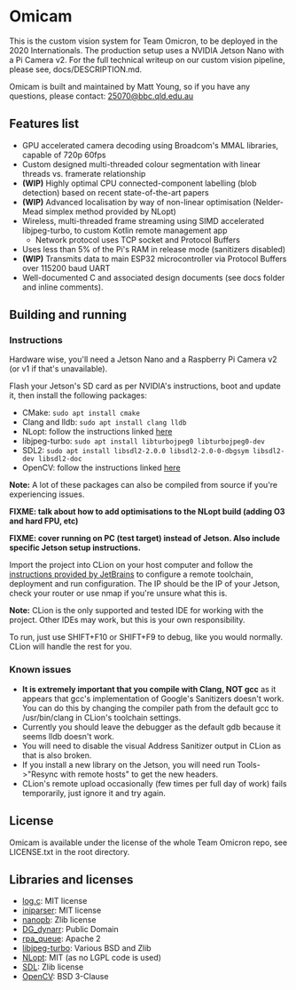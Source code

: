 # Omicam

This is the custom vision system for Team Omicron, to be deployed in the 2020 Internationals. 
The production setup uses a NVIDIA Jetson Nano with a Pi Camera v2.
For the full technical writeup on our custom vision pipeline, please see, docs/DESCRIPTION.md.

Omicam is built and maintained by Matt Young, so if you have any questions, please contact: 25070@bbc.qld.edu.au

## Features list
- GPU accelerated camera decoding using Broadcom's MMAL libraries, capable of 720p 60fps
- Custom designed multi-threaded colour segmentation with linear threads vs. framerate relationship
- **(WIP)** Highly optimal CPU connected-component labelling (blob detection) based on recent state-of-the-art papers
- **(WIP)** Advanced localisation by way of non-linear optimisation (Nelder-Mead simplex method provided by NLopt)
- Wireless, multi-threaded frame streaming using SIMD accelerated libjpeg-turbo, to custom Kotlin remote management app
    - Network protocol uses TCP socket and Protocol Buffers
- Uses less than 5% of the Pi's RAM in release mode (sanitizers disabled)
- **(WIP)** Transmits data to main ESP32 microcontroller via Protocol Buffers over 115200 baud UART
- Well-documented C and associated design documents (see docs folder and inline comments).

## Building and running
### Instructions
Hardware wise, you'll need a Jetson Nano and a Raspberry Pi Camera v2 (or v1 if that's unavailable).

Flash your Jetson's SD card as per NVIDIA's instructions, boot and update it, then install the following packages:
- CMake: `sudo apt install cmake`
- Clang and lldb: `sudo apt install clang lldb`
- NLopt: follow the instructions linked [here](https://NLopt.readthedocs.io/en/latest/)
- libjpeg-turbo: `sudo apt install libturbojpeg0 libturbojpeg0-dev`
- SDL2: `sudo apt install libsdl2-2.0.0 libsdl2-2.0-0-dbgsym libsdl2-dev libsdl2-doc`
- OpenCV: follow the instructions linked [here](https://docs.opencv.org/master/d7/d9f/tutorial_linux_install.html)

**Note:** A lot of these packages can also be compiled from source if you're experiencing issues.

**FIXME: talk about how to add optimisations to the NLopt build (adding O3 and hard FPU, etc)**

**FIXME: cover running on PC (test target) instead of Jetson. Also include specific Jetson setup instructions.**

Import the project into CLion on your host computer and follow the 
[instructions provided by JetBrains](https://www.jetbrains.com/help/clion/remote-projects-support.html) to configure a 
remote toolchain, deployment and run configuration. The IP should be the IP of your Jetson, check your router or use nmap
if you're unsure what this is.

**Note:** CLion is the only supported and tested IDE for working with the project. Other IDEs may work, but this is
your own responsibility.

To run, just use SHIFT+F10 or SHIFT+F9 to debug, like you would normally. CLion will handle the rest for you. 

### Known issues
- **It is extremely important that you compile with Clang, NOT gcc** as it appears that gcc's implementation 
of Google's Sanitizers doesn't work. You can do this by changing the compiler path from the default gcc 
to /usr/bin/clang in CLion's toolchain settings.
- Currently you should leave the debugger as the default gdb because it seems lldb doesn't work.
- You will need to disable the visual Address Sanitizer output in CLion as that is also broken.
- If you install a new library on the Jetson, you will need run Tools->"Resync with remote hosts" to get the new headers.
- CLion's remote upload occasionally (few times per full day of work) fails temporarily, just ignore it and try again.

## License
Omicam is available under the license of the whole Team Omicron repo, see LICENSE.txt in the root directory. 

## Libraries and licenses
- [log.c](https://github.com/rxi/log.c): MIT license
- [iniparser](https://github.com/ndevilla/iniparser): MIT license
- [nanopb](https://github.com/nanopb/nanopb): Zlib license
- [DG_dynarr](https://github.com/DanielGibson/Snippets/blob/master/DG_dynarr.h): Public Domain
- [rpa_queue](https://github.com/chrismerck/rpa_queue): Apache 2
- [libjpeg-turbo](https://github.com/libjpeg-turbo/libjpeg-turbo): Various BSD and Zlib
- [NLopt](https://github.com/stevengj/nlopt): MIT (as no LGPL code is used)
- [SDL](https://www.libsdl.org/): Zlib license
- [OpenCV](https://opencv.org/): BSD 3-Clause